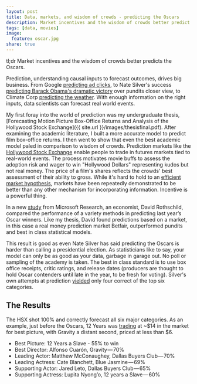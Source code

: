 ```yaml
---
layout: post
title: Data, markets, and wisdom of crowds - predicting the Oscars
description: Market incentives and the wisdom of crowds better predict the Oscars.
tags: [data, movies]
image:
  feature: oscar.jpg
share: true
---
```


tl;dr Market incentives and the wisdom of crowds better predicts the Oscars.


Prediction, understanding causal inputs to forecast outcomes, drives big business.  From Google [predicting ad clicks](http://static.googleusercontent.com/media/research.google.com/en/us/pubs/archive/41159.pdf), to Nate Silver's success [predicting Barack Obama's dramatic victory](http://fivethirtyeight.blogs.nytimes.com/2012/11/06/nov-5-late-poll-gains-for-obama-leave-romney-with-longer-odds/) over pundits closer view, to Climate Corp [predicting the weather](http://www.triplepundit.com/2013/11/monsantos-climate-corp-predicting-weather-controlling-food-prices/).  With enough information on the right inputs, data scientists can forecast real world events.

My first foray into the world of prediction was my undergraduate thesis, [Forecasting Motion Picture Box-Office Returns and Analysis of the Hollywood Stock Exchange]({{ site.url }}/images/thesisfinal.pdf).  After examining the academic literature, I built a more accurate model to predict film box-office returns.  I then went to show that even the best academic model paled in comparison to wisdom of crowds.  Prediction markets like the [Hollywood Stock Exchange](http://www.hsx.com/) enable people to trade in futures markets tied to real-world events.  The process motivates movie buffs to assess the adoption risk and wager to win "Hollywood Dollars" representing kudos but not real money.  The price of a film's shares reflects the crowds' best assessment of their ability to gross.  While it's hard to hold to an [efficient market hypothesis](http://en.wikipedia.org/wiki/Efficient-market_hypothesis), markets have been repeatedly demonstrated to be better than any other mechanism for incorporating information.  Incentive is a powerful thing.

In a new [study](http://researchdmr.com/ForecastingOscar) from Microsoft Research, an economist, David Rothschild, compared the performance of a variety methods in predicting last year’s Oscar winners. Like my thesis, David found predictions based on a market, in this case a real money prediction market Betfair, outperformed pundits and best in class statistical models.

This result is good as even Nate Silver has said predicting the Oscars is harder than calling a presidential election.  As statisticians like to say, your model can only be as good as your data, garbage in garage out.  No poll or sampling of the academy is taken.  The best in class standard is to use box office receipts, critic ratings, and release dates (producers are thought to hold Oscar contenders until late in the year, to be fresh for voting).  Silver's own attempts at prediction [yielded](http://www.fivethirtyeight.com/2009/02/some-post-oscars-thoughts-on.html) only four correct of the top six categories.

## The Results

The HSX shot 100% and correctly forecast all six major categories.  As an example, just before the Oscars, 12 Years was [trading](http://www.hsx.com/security/feature.php?type=awardoption&stype=A4P) at ~$14 in the market for best picture, with Gravity a distant second, priced at less than $6.

* Best Picture: 12 Years a Slave - 55% to win
* Best Director: Alfonso Cuarón, Gravity — 70%
* Leading Actor: Matthew McConaughey, Dallas Buyers Club — 70%
* Leading Actress: Cate Blanchett, Blue Jasmine — 69%
* Supporting Actor: Jared Leto, Dallas Buyers Club — 65%
* Supporting Actress: Lupita Nyong’o, 12 years a Slave — 60%
